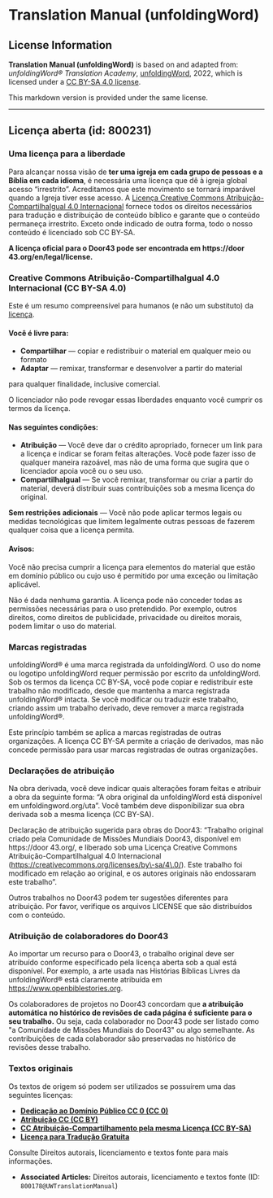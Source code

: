 # Translation Manual (unfoldingWord)

## License Information

**Translation Manual (unfoldingWord)** is based on and adapted from: _unfoldingWord® Translation Academy_, [unfoldingWord](https://unfoldingword.org/utw), 2022, which is licensed under a [CC BY-SA 4.0 license](https://creativecommons.org/licenses/by-sa/4.0/legalcode.en).

This markdown version is provided under the same license.



--------------------------------

## Licença aberta (id: 800231)

### Uma licença para a liberdade

Para alcançar nossa visão de **ter uma igreja em cada grupo de pessoas e a Bíblia em cada idioma**, é necessária uma licença que dê à igreja global acesso “irrestrito”. Acreditamos que este movimento se tornará imparável quando a Igreja tiver esse acesso. A [Licença Creative Commons Atribuição\-CompartilhaIgual 4\.0 Internacional](https://creativecommons.org/licenses/by-sa/4.0/) fornece todos os direitos necessários para tradução e distribuição de conteúdo bíblico e garante que o conteúdo permaneça irrestrito. Exceto onde indicado de outra forma, todo o nosso conteúdo é licenciado sob CC BY\-SA.

**A licença oficial para o Door43 pode ser encontrada em https://door 43\.org/en/legal/license.**

### Creative Commons Atribuição\-CompartilhaIgual 4\.0 Internacional (CC BY\-SA 4\.0\)

Este é um resumo compreensível para humanos (e não um substituto) da [licença](https://creativecommons.org/licenses/by-sa/4.0/).

#### Você é livre para:

* **Compartilhar** — copiar e redistribuir o material em qualquer meio ou formato
* **Adaptar** — remixar, transformar e desenvolver a partir do material

para qualquer finalidade, inclusive comercial.

O licenciador não pode revogar essas liberdades enquanto você cumprir os termos da licença.

#### Nas seguintes condições:

* **Atribuição** — Você deve dar o crédito apropriado, fornecer um link para a licença e indicar se foram feitas alterações. Você pode fazer isso de qualquer maneira razoável, mas não de uma forma que sugira que o licenciador apoia você ou o seu uso.
* **CompartilhaIgual** — Se você remixar, transformar ou criar a partir do material, deverá distribuir suas contribuições sob a mesma licença do original.

**Sem restrições adicionais** — Você não pode aplicar termos legais ou medidas tecnológicas que limitem legalmente outras pessoas de fazerem qualquer coisa que a licença permita.

#### Avisos:

Você não precisa cumprir a licença para elementos do material que estão em domínio público ou cujo uso é permitido por uma exceção ou limitação aplicável.

Não é dada nenhuma garantia. A licença pode não conceder todas as permissões necessárias para o uso pretendido. Por exemplo, outros direitos, como direitos de publicidade, privacidade ou direitos morais, podem limitar o uso do material.

### Marcas registradas

unfoldingWord® é uma marca registrada da unfoldingWord. O uso do nome ou logotipo unfoldingWord requer permissão por escrito da unfoldingWord. Sob os termos da licença CC BY\-SA, você pode copiar e redistribuir este trabalho não modificado, desde que mantenha a marca registrada unfoldingWord® intacta. Se você modificar ou traduzir este trabalho, criando assim um trabalho derivado, deve remover a marca registrada unfoldingWord®.

Este princípio também se aplica a marcas registradas de outras organizações. A licença CC BY\-SA permite a criação de derivados, mas não concede permissão para usar marcas registradas de outras organizações.

### Declarações de atribuição

Na obra derivada, você deve indicar quais alterações foram feitas e atribuir a obra da seguinte forma: “A obra original da unfoldingWord está disponível em unfoldingword.org/uta”. Você também deve disponibilizar sua obra derivada sob a mesma licença (CC BY\-SA).

Declaração de atribuição sugerida para obras do Door43: “Trabalho original criado pela Comunidade de Missões Mundiais Door43, disponível em https://door 43\.org/, e liberado sob uma Licença Creative Commons Atribuição\-CompartilhaIgual 4\.0 Internacional (https://creativecommons.org/licenses/by\-sa/4\.0/). Este trabalho foi modificado em relação ao original, e os autores originais não endossaram este trabalho”.

Outros trabalhos no Door43 podem ter sugestões diferentes para atribuição. Por favor, verifique os arquivos LICENSE que são distribuídos com o conteúdo.

### Atribuição de colaboradores do Door43

Ao importar um recurso para o Door43, o trabalho original deve ser atribuído conforme especificado pela licença aberta sob a qual está disponível. Por exemplo, a arte usada nas Histórias Bíblicas Livres da unfoldingWord® está claramente atribuída em https://www.openbiblestories.org.

Os colaboradores de projetos no Door43 concordam que **a atribuição automática no histórico de revisões de cada página é suficiente para o seu trabalho.** Ou seja, cada colaborador no Door43 pode ser listado como "a Comunidade de Missões Mundiais do Door43" ou algo semelhante. As contribuições de cada colaborador são preservadas no histórico de revisões desse trabalho.

### Textos originais

Os textos de origem só podem ser utilizados se possuírem uma das seguintes licenças:

* [**Dedicação ao Domínio Público CC 0 (CC 0\)**](https://creativecommons.org/publicdomain/zero/1.0/)
* [**Atribuição CC (CC BY)**](https://creativecommons.org/licenses/by/3.0/)
* [**CC Atribuição\-Compartilhamento pela mesma Licença (CC BY\-SA)**](https://creativecommons.org/licenses/by-sa/4.0/)
* [**Licença para Tradução Gratuita**](https://ufw.io/freetranslate/)

Consulte Direitos autorais, licenciamento e textos fonte para mais informações.

* **Associated Articles:** Direitos autorais, licenciamento e textos fonte (ID: `800178@UWTranslationManual`)

